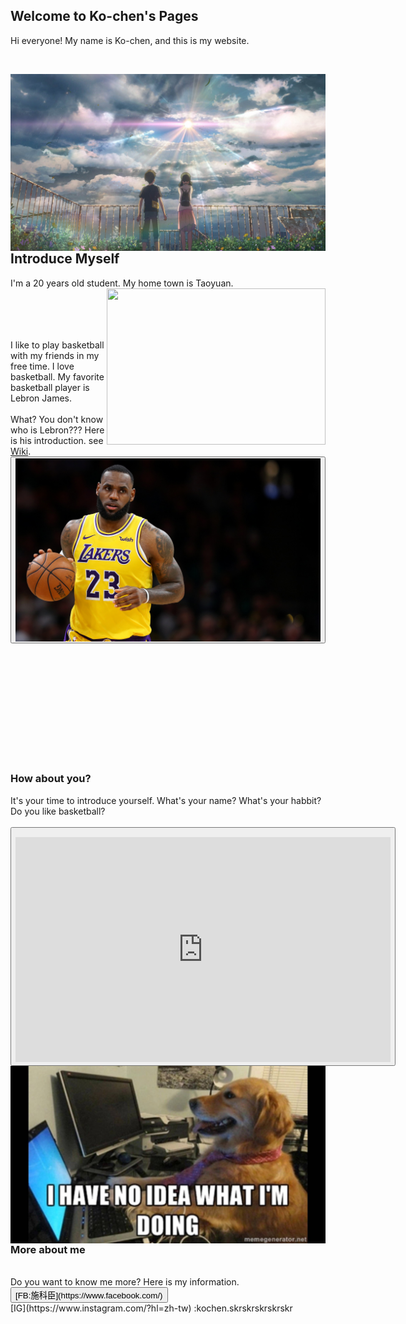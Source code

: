 ## Welcome to Ko-chen's Pages

Hi everyone! My name is Ko-chen, and this is my website.

<br />

<img align="right" src="640x360_43.jpg"/> <br />


## Introduce Myself

I'm a 20 years old student. My home town is Taoyuan. <img width="350" height="250" align="right" src="New_image_of_Taoyuan_City.jpg"/>
<br />
<br />
<br />
<br />
<br />

I like to play basketball with my friends in my free time. I love basketball. My favorite basketball player is Lebron James. 
<br />
<br />
What? You don't know who is Lebron??? Here is his introduction. see [Wiki](https://en.wikipedia.org/wiki/LeBron_James).
<button><img align="right" src="gettyimages-1128131986.jpg"/></button>

<br />
<br />
<br />
<br />
<br />
<br />
<br />
<br />
<br />
<br />

### How about you?

It's your time to introduce yourself. What's your name? What's your habbit? Do you like basketball? 
<br />
<br />
<button>
 <iframe width="600" height="360" src="https://www.youtube.com/embed/X4x2B1Lr2nA" frameborder="0" allow="accelerometer; autoplay; encrypted-media; gyroscope; picture-in-picture" allowfullscreen></iframe>
</button>
 <img align="right" src="6b7ed8090e190621c803d23bd334c01b.jpg"/>
<br />
<br />
<br />
<br />
<br />
<br />
<br />
<br />
<br />

### More about me
<br />
 Do you want to know me more? Here is my information.
 <br />
 <button id="skr">[FB:施科臣](https://www.facebook.com/) </button>
 <br />
 [IG](https://www.instagram.com/?hl=zh-tw) :kochen.skrskrskrskrskr
 


